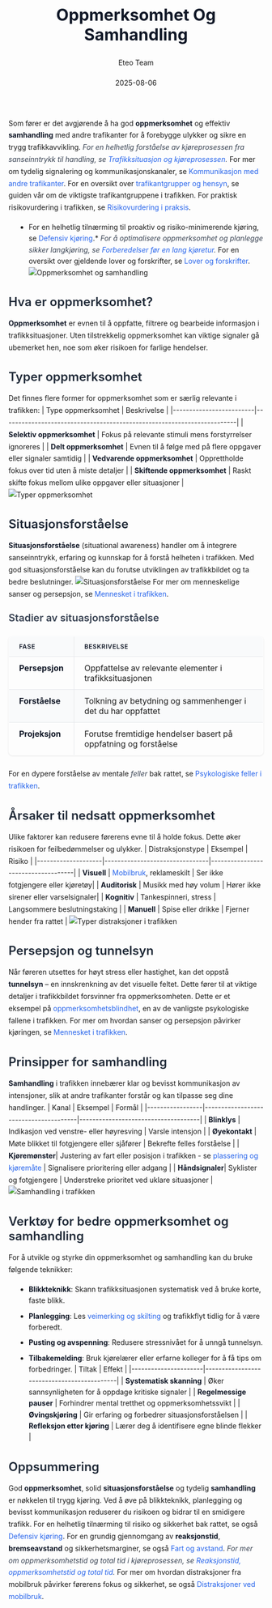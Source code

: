 ﻿---
title: "Oppmerksomhet Og Samhandling"
date: 2025-08-06
draft: false
author: "Eteo Team"
description: "Guide to Oppmerksomhet Og Samhandling for Norwegian driving theory exam."
categories: ["Driving Theory"]
tags: ["driving", "theory", "safety"]
featured_image: "/blog/oppmerksomhet-og-samhandling/oppmerksomhet-og-samhandling-image.svg"
---
<style>
/* Base text styling */
.article-content {
  font-family: 'Inter', -apple-system, BlinkMacSystemFont, 'Segoe UI', Roboto, Oxygen, Ubuntu, Cantarell, 'Open Sans', 'Helvetica Neue', sans-serif;
  line-height: 1.6;
  color: #1f2937;
  font-size: 16px;
}
/* Headers */
h1 {
  font-size: 2rem;
  font-weight: 700;
  margin: 2rem 0 1.5rem;
  color: #111827;
}
h2 {
  font-size: 1.5rem;
  font-weight: 600;
  margin: 2rem 0 1rem;
  color: #1f2937;
}
h3 {
  font-size: 1.25rem;
  font-weight: 600;
  margin: 1.5rem 0 0.75rem;
  color: #374151;
}
/* Paragraphs */
p {
  margin: 1rem 0;
  line-height: 1.7;
}
/* Lists */
ul, ol {
  margin: 1rem 0 1rem 1.5rem;
  padding-left: 1rem;
}
li {
  margin-bottom: 0.5rem;
  line-height: 1.6;
}
/* Bold and emphasis text */
strong, b {
  font-weight: 700 !important;
  color: #111827;
}
em, i {
  font-style: italic;
  color: #374151;
}
strong em, b i, em strong, i b {
  font-weight: 700 !important;
  font-style: italic;
  color: #111827;
}
/* Links */
a {
  color: #2563eb;
  text-decoration: none;
  transition: color 0.2s ease;
}
a:hover {
  color: #1d4ed8;
  text-decoration: underline;
}
/* Code blocks */
pre, code {
  font-family: 'SFMono-Regular', Consolas, 'Liberation Mono', Menlo, monospace;
  background-color: #f3f4f6;
  border-radius: 0.375rem;
  font-size: 0.875em;
}
pre {
  padding: 1rem;
  overflow-x: auto;
  margin: 1rem 0;
}
code {
  padding: 0.2em 0.4em;
}
/* Blockquotes */
blockquote {
  border-left: 4px solid #e5e7eb;
  margin: 1.5rem 0;
  padding: 0.75rem 1rem 0.75rem 1.5rem;
  background-color: #f9fafb;
  color: #4b5563;
  font-style: italic;
}
/* Tables */
table {
  margin: 1.5rem auto !important;
  border-collapse: collapse !important;
  width: 100% !important;
  max-width: 100%;
  box-shadow: 0 1px 3px rgba(0,0,0,0.1) !important;
  border-radius: 0.5rem !important;
  overflow: hidden !important;
  border: 1px solid #e5e7eb !important;
  display: table !important;
}
th, td {
  padding: 0.75rem 1.25rem !important;
  text-align: left !important;
  border: 1px solid #e5e7eb !important;
  vertical-align: top;
}
th {
  background-color: #f9fafb !important;
  font-weight: 600 !important;
  color: #111827 !important;
  text-transform: uppercase !important;
  font-size: 0.75rem !important;
  letter-spacing: 0.05em !important;
}
tr:nth-child(even) {
  background-color: #f9fafb !important;
}
tr:hover {
  background-color: #f3f4f6 !important;
}
/* Responsive adjustments */
@media (max-width: 768px) {
  .article-content {
    font-size: 15px;
  }
  h1 { font-size: 1.75rem; }
  h2 { font-size: 1.375rem; }
  h3 { font-size: 1.125rem; }
  table {
    display: block !important;
    overflow-x: auto !important;
    -webkit-overflow-scrolling: touch;
  }
}
</style>
Som fører er det avgjørende å ha god **oppmerksomhet** og effektiv **samhandling** med andre trafikanter for å forebygge ulykker og sikre en trygg trafikkavvikling.
*For en helhetlig forståelse av kjøreprosessen fra sanseinntrykk til handling, se [Trafikksituasjon og kjøreprosessen](/blogs/teori/trafikksituasjon-og-kjoreprosessen "Trafikksituasjon og kjøreprosessen - Sansing til handling, reaksjonstid m.m").*
For mer om tydelig signalering og kommunikasjonskanaler, se [Kommunikasjon med andre trafikanter](/blogs/teori/kommunikasjon-med-andre-trafikanter "Kommunikasjon med andre trafikanter - Tydelige signaler og trygg trafikk").
For en oversikt over [trafikantgrupper og hensyn](/blogs/teori/trafikantgrupper-og-hensyn "Trafikantgrupper og hensyn - Oversikt over trafikantgrupper og viktige hensyn"), se guiden vår om de viktigste trafikantgruppene i trafikken.
For praktisk risikovurdering i trafikken, se [Risikovurdering i praksis](/blogs/teori/risikovurdering-i-praksis "Risikovurdering i praksis - Praktisk risikovurdering i trafikken").
* For en helhetlig tilnærming til proaktiv og risiko-minimerende kjøring, se [Defensiv kjøring](/blogs/teori/defensiv-kjoring "Defensiv kjøring - Prinsipper og teknikker for trygg kjøring").*
*For å optimalisere oppmerksomhet og planlegge sikker langkjøring, se [Forberedelser før en lang kjøretur](/blogs/teori/forberedelser-for-en-lang-kjoretur "Forberedelser før en lang kjøretur - Tips for planlegging og sikkerhet før lange turer").*
For en oversikt over gjeldende lover og forskrifter, se [Lover og forskrifter](/blogs/teori/lover-og-forskrifter "Lover og forskrifter - Oversikt over norske trafikklover og forskrifter").
![Oppmerksomhet og samhandling](/blog/oppmerksomhet-og-samhandling/oppmerksomhet-og-samhandling-image.svg)
## Hva er oppmerksomhet?
**Oppmerksomhet** er evnen til å oppfatte, filtrere og bearbeide informasjon i trafikksituasjoner. Uten tilstrekkelig oppmerksomhet kan viktige signaler gå ubemerket hen, noe som øker risikoen for farlige hendelser.
## Typer oppmerksomhet
Det finnes flere former for oppmerksomhet som er særlig relevante i trafikken:
| Type oppmerksomhet      | Beskrivelse                                                           |
|-------------------------|------------------------------------------------------------------------|
| **Selektiv oppmerksomhet** | Fokus på relevante stimuli mens forstyrrelser ignoreres             |
| **Delt oppmerksomhet**     | Evnen til å følge med på flere oppgaver eller signaler samtidig     |
| **Vedvarende oppmerksomhet** | Opprettholde fokus over tid uten å miste detaljer                   |
| **Skiftende oppmerksomhet**  | Raskt skifte fokus mellom ulike oppgaver eller situasjoner          |
![Typer oppmerksomhet](/blog/oppmerksomhet-og-samhandling/oppmerksomhet-typer.svg)
## Situasjonsforståelse
**Situasjonsforståelse** (situational awareness) handler om å integrere sanseinntrykk, erfaring og kunnskap for å forstå helheten i trafikken. Med god situasjonsforståelse kan du forutse utviklingen av trafikkbildet og ta bedre beslutninger.
![Situasjonsforståelse](/blog/oppmerksomhet-og-samhandling/situasjonsforstaelse.svg)
For mer om menneskelige sanser og persepsjon, se [Mennesket i trafikken](/blogs/teori/mennesket-i-trafikken "Mennesket i trafikken - Psykologi og persepsjon").
### Stadier av situasjonsforståelse
| Fase           | Beskrivelse                                                       |
|----------------|-------------------------------------------------------------------|
| **Persepsjon** | Oppfattelse av relevante elementer i trafikksituasjonen           |
| **Forståelse** | Tolkning av betydning og sammenhenger i det du har oppfattet      |
| **Projeksjon** | Forutse fremtidige hendelser basert på oppfatning og forståelse   |
For en dypere forståelse av mentale *feller* bak rattet, se [Psykologiske feller i trafikken](/blogs/teori/psykologiske-feller-i-trafikken "Psykologiske feller i trafikken - Unngå mentale feller bak rattet").
## Årsaker til nedsatt oppmerksomhet
Ulike faktorer kan redusere førerens evne til å holde fokus. Dette øker risikoen for feilbedømmelser og ulykker.
| Distraksjonstype   | Eksempel                       | Risiko                             |
|--------------------|--------------------------------|------------------------------------|
| **Visuell**        | [Mobilbruk](/blogs/teori/distraksjoner-mobil "Distraksjoner ved mobilbruk - Risiko, lover og tips"), reklameskilt | Ser ikke fotgjengere eller kjøretøy|
| **Auditorisk**     | Musikk med høy volum           | Hører ikke sirener eller varselsignaler|
| **Kognitiv**       | Tankespinneri, stress          | Langsommere beslutningstaking     |
| **Manuell**        | Spise eller drikke             | Fjerner hender fra rattet         |
![Typer distraksjoner i trafikken](/blog/oppmerksomhet-og-samhandling/oppmerksomhet-distraksjoner.svg)
## Persepsjon og tunnelsyn
Når føreren utsettes for høyt stress eller hastighet, kan det oppstå **tunnelsyn** – en innskrenkning av det visuelle feltet. Dette fører til at viktige detaljer i trafikkbildet forsvinner fra oppmerksomheten. Dette er et eksempel på [oppmerksomhetsblindhet](/blogs/teori/psykologiske-feller-i-trafikken "Psykologiske feller i trafikken - Hvordan unngå oppmerksomhetsblindhet og andre mentale feller"), en av de vanligste psykologiske fallene i trafikken.
For mer om hvordan sanser og persepsjon påvirker kjøringen, se [Mennesket i trafikken](/blogs/teori/mennesket-i-trafikken "Mennesket i trafikken - Psykologi og persepsjon").
## Prinsipper for samhandling
**Samhandling** i trafikken innebærer klar og bevisst kommunikasjon av intensjoner, slik at andre trafikanter forstår og kan tilpasse seg dine handlinger.
| Kanal           | Eksempel                              | Formål                              |
|-----------------|---------------------------------------|-------------------------------------|
| **Blinklys**    | Indikasjon ved venstre- eller høyresving | Varsle intensjon                    |
| **Øyekontakt**  | Møte blikket til fotgjengere eller sjåfører | Bekrefte felles forståelse          |
| **Kjøremønster**| Justering av fart eller posisjon i trafikken - se [plassering og kjøremåte](/blogs/teori/plassering-og-kjoremmate "Plassering og kjøremåte - Guide til riktig kjøreteknikk")      | Signalisere prioritering eller adgang |
| **Håndsignaler**| Syklister og fotgjengere              | Understreke prioritet ved uklare situasjoner |
![Samhandling i trafikken](/blog/oppmerksomhet-og-samhandling/samhandling-i-trafikken.svg)
## Verktøy for bedre oppmerksomhet og samhandling
For å utvikle og styrke din oppmerksomhet og samhandling kan du bruke følgende teknikker:
* **Blikkteknikk**: Skann trafikksituasjonen systematisk ved å bruke korte, faste blikk.
* **Planlegging**: Les [veimerking og skilting](/blogs/teori/trafikkskilt-og-veimerking "Komplett guide til trafikkskilt og veimerking") og trafikkflyt tidlig for å være forberedt.
* **Pusting og avspenning**: Redusere stressnivået for å unngå tunnelsyn.
* **Tilbakemelding**: Bruk kjørelærer eller erfarne kolleger for å få tips om forbedringer.
| Tiltak               | Effekt                                     |
|----------------------|--------------------------------------------|
| **Systematisk skanning** | Øker sannsynligheten for å oppdage kritiske signaler |
| **Regelmessige pauser**   | Forhindrer mental tretthet og oppmerksomhetssvikt |
| **Øvingskjøring**         | Gir erfaring og forbedrer situasjonsforståelsen |
| **Refleksjon etter kjøring** | Lærer deg å identifisere egne blinde flekker |
## Oppsummering
God **oppmerksomhet**, solid **situasjonsforståelse** og tydelig **samhandling** er nøkkelen til trygg kjøring. Ved å øve på blikkteknikk, planlegging og bevisst kommunikasjon reduserer du risikoen og bidrar til en smidigere trafikk.
For en helhetlig tilnærming til risiko og sikkerhet bak rattet, se også [Defensiv kjøring](/blogs/teori/defensiv-kjoring "Defensiv kjøring - Prinsipper og teknikker for trygg kjøring").
For en grundig gjennomgang av **reaksjonstid**, **bremseavstand** og sikkerhetsmarginer, se også [Fart og avstand](/blogs/teori/fart-og-avstand "Fart og avstand - Komplett guide til hastighet og bremseavstand").
*For mer om oppmerksomhetstid og total tid i kjøreprosessen, se [Reaksjonstid, oppmerksomhetstid og total tid](/blogs/teori/reaksjonstid-oppmerksomhetstid-totaltid "Reaksjonstid, oppmerksomhetstid og total tid - Tidskomponenter i kjøreprosessen").*
For mer om hvordan distraksjoner fra mobilbruk påvirker førerens fokus og sikkerhet, se også [Distraksjoner ved mobilbruk](/blogs/teori/distraksjoner-mobil "Distraksjoner ved mobilbruk - Risiko, lover og tips").